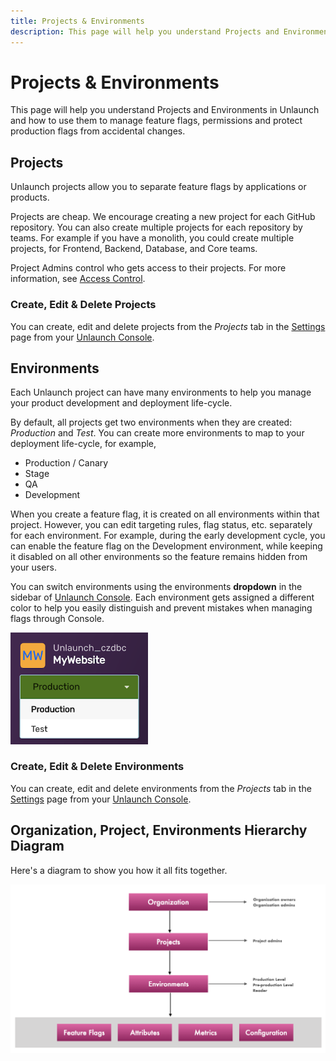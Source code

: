 ```yaml
---
title: Projects & Environments
description: This page will help you understand Projects and Environments in Unlaunch.
---
```


# Projects & Environments

This page will help you understand Projects and Environments in Unlaunch and how to use them to manage feature flags, permissions and protect production flags from accidental changes.

## Projects

Unlaunch projects allow you to separate feature flags by applications or products. 

Projects are cheap. We encourage creating a new project for each GitHub repository. You can also create multiple projects for each repository by teams. For example if you have a monolith, you could create multiple projects, for Frontend, Backend, Database, and Core teams.

Project Admins control who gets access to their projects. For more information, see [Access Control](access-control).

### Create, Edit & Delete Projects

You can create, edit and delete projects from the *Projects* tab in the [Settings](https://app.unlaunch.io/settings) page from your [Unlaunch Console](https://app.unlaunch.io/).

## Environments

Each Unlaunch project can have many environments to help you manage your product development and deployment life-cycle. 

By default, all projects get two environments when they are created: *Production* and *Test*. You can create more environments to map to your deployment life-cycle, for example,

- Production / Canary
- Stage
- QA
- Development

When you create a feature flag, it is created on all environments within that project. However, you can edit targeting rules, flag status, etc. separately for each environment. For example, during the early development cycle, you can enable the feature flag on the Development environment, while keeping it disabled on all other environments so the feature remains hidden from your users.

You can switch environments using the environments **dropdown** in the sidebar of [Unlaunch Console](https://app.unlaunch.io/). Each environment gets assigned a different color to help you easily distinguish and prevent mistakes when managing flags through Console.

<div class="d-flex justify-content-center">
    <img src="/assets/img/environment-switcher.png" alt="environment switcher dropdown" width="220"/>
</div>

### Create, Edit & Delete Environments

You can create, edit and delete environments from the *Projects* tab in the [Settings](https://app.unlaunch.io/settings) page from your [Unlaunch Console](https://app.unlaunch.io/).

## Organization, Project, Environments Hierarchy Diagram

Here's a diagram to show you how it all fits together.

<div class="d-flex justify-content-center">
    <img src="/assets/img/o-p-e-hierarchy.png" alt="Organization, Project, Environments hierarchy diagram" width="900"/>
</div>
